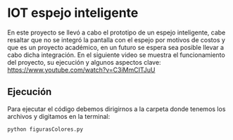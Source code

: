 # IOT espejo inteligente
En este proyecto se llevó a cabo el prototipo de un espejo inteligente, cabe resaltar que no se integró la pantalla con el espejo por motivos de costos y que es un proyecto académico, en un futuro se espera sea posible llevar a cabo dicha integración.
En el siguiente video se muestra el funcionamiento del proyecto, su ejecución y algunos aspectos clave:
https://www.youtube.com/watch?v=C3iMmCITJuU

## Ejecución
Para ejecutar el código debemos dirigirnos a la carpeta donde tenemos los archivos y digitamos en la terminal:

```python figurasColores.py```
